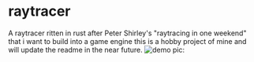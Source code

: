 # raytracer
A raytracer ritten in rust after Peter Shirley's "raytracing in one weekend" that i want to build into a game engine
this is a hobby project of mine and will update the readme in the near future.
![demo pic:](demo.jpg)
